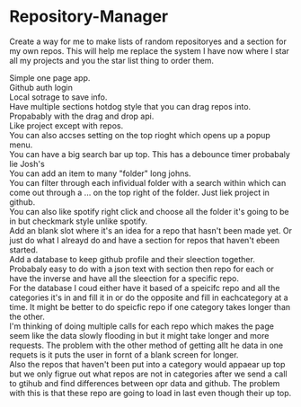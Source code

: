 # Repository-Manager
Create a way for me to make lists of random repositoryes and a section for my own repos. This will help me replace the system I have now where I star all my projects and you the star list thing to order them.

Simple one page app.\
Github auth login\
Local sotrage to save info.\
Have multiple sections hotdog style that you can drag repos into. Propabably with the drag and drop api.\
Like project except with repos.\
You can also accses setting on the top rioght which opens up a popup menu.\
You can have a big search bar up top. This has a debounce timer probabaly lie Josh's\
You can add an item to many "folder" long johns.\
You can filter through each infividual folder with a search within which can come out through a ... on the top right of the folder. Just liek project in github.\
You can also like spotify right click and choose all the folder it's going to be in but checkmark style unlike spotify.\
Add an blank slot where it's an idea for a repo that hasn't been made yet. Or just do what I alreayd do and have a section for repos that haven't ebeen started.\
Add a database to keep github profile and their sleection together. Probabaly easy to do with a json text with section then repo for each or have the inverse and have all the sleection for a specific repo.\
For the database I coud either have it based of a speicifc repo and all the categories it's in and fill it in or do the opposite and fill in eachcategory at a time. It might be better to do speicfic repo if one category takes longer than the other.\
I'm thinking of doing multiple calls for each repo which makes the page seem like the data slowly flooding in but it might take longer and more requests. The problem with the other method of getting allt he data in one requets is it puts the user in fornt of a blank screen for longer.\
Also the repos that haven't been put into a category would appaear up top but we only figrue out what repos are not in categories after we send a call to gtihub and find differences between opr data and github. The problem with this is that these repo are going to load in last even though their up top.
